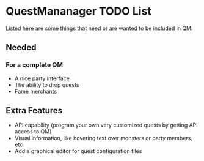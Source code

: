 QuestMananager TODO List
========================

Listed here are some things that need or are wanted to be included in QM.


Needed
------

### For a complete QM

+ A nice party interface
+ The ability to drop quests
+ Fame merchants

Extra Features
--------------

+ API capability (program your own very customized quests by getting API access
  to QM)
+ Visual information, like hovering text over monsters or party members, etc
+ Add a graphical editor for quest configuration files

